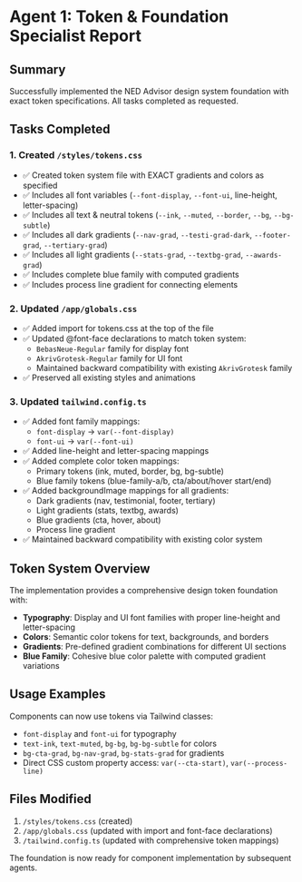 # Agent 1: Token & Foundation Specialist Report

## Summary
Successfully implemented the NED Advisor design system foundation with exact token specifications. All tasks completed as requested.

## Tasks Completed

### 1. Created `/styles/tokens.css`
- ✅ Created token system file with EXACT gradients and colors as specified
- ✅ Includes all font variables (`--font-display`, `--font-ui`, line-height, letter-spacing)
- ✅ Includes all text & neutral tokens (`--ink`, `--muted`, `--border`, `--bg`, `--bg-subtle`)
- ✅ Includes all dark gradients (`--nav-grad`, `--testi-grad-dark`, `--footer-grad`, `--tertiary-grad`)
- ✅ Includes all light gradients (`--stats-grad`, `--textbg-grad`, `--awards-grad`)
- ✅ Includes complete blue family with computed gradients
- ✅ Includes process line gradient for connecting elements

### 2. Updated `/app/globals.css`
- ✅ Added import for tokens.css at the top of the file
- ✅ Updated @font-face declarations to match token system:
  - `BebasNeue-Regular` family for display font
  - `AkrivGrotesk-Regular` family for UI font
  - Maintained backward compatibility with existing `AkrivGrotesk` family
- ✅ Preserved all existing styles and animations

### 3. Updated `tailwind.config.ts`
- ✅ Added font family mappings:
  - `font-display` → `var(--font-display)`
  - `font-ui` → `var(--font-ui)`
- ✅ Added line-height and letter-spacing mappings
- ✅ Added complete color token mappings:
  - Primary tokens (ink, muted, border, bg, bg-subtle)
  - Blue family tokens (blue-family-a/b, cta/about/hover start/end)
- ✅ Added backgroundImage mappings for all gradients:
  - Dark gradients (nav, testimonial, footer, tertiary)
  - Light gradients (stats, textbg, awards)
  - Blue gradients (cta, hover, about)
  - Process line gradient
- ✅ Maintained backward compatibility with existing color system

## Token System Overview
The implementation provides a comprehensive design token foundation with:

- **Typography**: Display and UI font families with proper line-height and letter-spacing
- **Colors**: Semantic color tokens for text, backgrounds, and borders
- **Gradients**: Pre-defined gradient combinations for different UI sections
- **Blue Family**: Cohesive blue color palette with computed gradient variations

## Usage Examples
Components can now use tokens via Tailwind classes:
- `font-display` and `font-ui` for typography
- `text-ink`, `text-muted`, `bg-bg`, `bg-bg-subtle` for colors
- `bg-cta-grad`, `bg-nav-grad`, `bg-stats-grad` for gradients
- Direct CSS custom property access: `var(--cta-start)`, `var(--process-line)`

## Files Modified
1. `/styles/tokens.css` (created)
2. `/app/globals.css` (updated with import and font-face declarations)
3. `/tailwind.config.ts` (updated with comprehensive token mappings)

The foundation is now ready for component implementation by subsequent agents.
